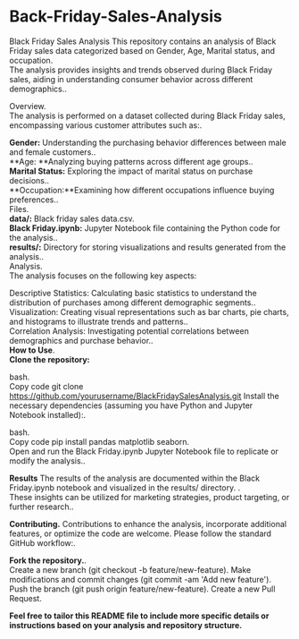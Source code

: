# Back-Friday-Sales-Analysis

Black Friday Sales Analysis
This repository contains an analysis of Black Friday sales data categorized based on Gender, Age, Marital status, and occupation.<br> The analysis provides insights and trends observed during Black Friday sales, aiding in understanding consumer behavior across different demographics..<br> 

Overview.<br> 
The analysis is performed on a dataset collected during Black Friday sales, encompassing various customer attributes such as:.<br> 

**Gender:** Understanding the purchasing behavior differences between male and female customers..<br> 
**Age: **Analyzing buying patterns across different age groups..<br> 
**Marital Status:** Exploring the impact of marital status on purchase decisions..<br> 
**Occupation:**Examining how different occupations influence buying preferences..<br> 
Files.<br> 
**data/:** Black friday sales data.csv.<br> 
**Black Friday.ipynb:** Jupyter Notebook file containing the Python code for the analysis..<br> 
**results/:** Directory for storing visualizations and results generated from the analysis..<br> 
Analysis.<br> 
The analysis focuses on the following key aspects:<br> 

Descriptive Statistics: Calculating basic statistics to understand the distribution of purchases among different demographic segments..<br> 
Visualization: Creating visual representations such as bar charts, pie charts, and histograms to illustrate trends and patterns..<br> 
Correlation Analysis: Investigating potential correlations between demographics and purchase behavior..<br> 
**How to Use**.<br> 
**Clone the repository:**

bash.<br> 
Copy code
git clone https://github.com/yourusername/BlackFridaySalesAnalysis.git
Install the necessary dependencies (assuming you have Python and Jupyter Notebook installed):.<br> 

bash.<br> 
Copy code
pip install pandas matplotlib seaborn.<br> 
Open and run the Black Friday.ipynb Jupyter Notebook file to replicate or modify the analysis..<br> 

**Results**
The results of the analysis are documented within the Black Friday.ipynb notebook and visualized in the results/ directory. .<br> These insights can be utilized for marketing strategies, product targeting, or further research..<br> 

**Contributing.**
Contributions to enhance the analysis, incorporate additional features, or optimize the code are welcome. Please follow the standard GitHub workflow:.<br> 

**Fork the repository.**.<br> 
Create a new branch (git checkout -b feature/new-feature).
Make modifications and commit changes (git commit -am 'Add new feature').
Push the branch (git push origin feature/new-feature).
Create a new Pull Request.


**Feel free to tailor this README file to include more specific details or instructions based on your analysis and repository structure.**






